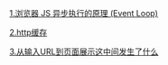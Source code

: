 <a href="https://github.com/linzhi-linzhi/Blob/issues/4#issue-1572430710">1.浏览器 JS 异步执行的原理 (Event Loop)</a>

<a href="https://github.com/linzhi-linzhi/Blob/issues/5#issue-1572503471">2.http缓存</a>

<a href="https://github.com/linzhi-linzhi/Blob/issues/6#issue-1572533406">3.从输入URL到页面展示这中间发生了什么</a>

